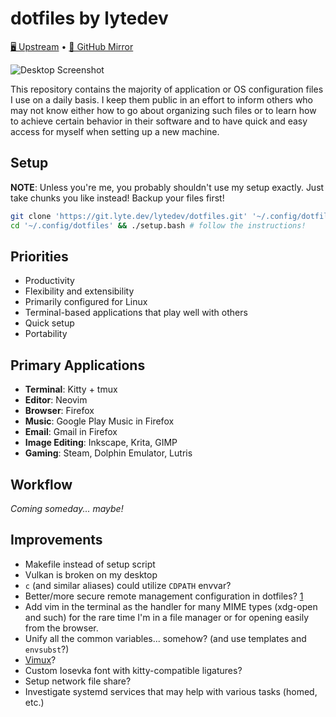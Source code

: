 # dotfiles by lytedev

[🖥️ Upstream][upstream] • [🐙 GitHub Mirror][github]

![Desktop Screenshot][desktop-screenshot]

This repository contains the majority of application or OS configuration files
I use on a daily basis. I keep them public in an effort to inform others who may
not know either how to go about organizing such files or to learn how to achieve
certain behavior in their software and to have quick and easy access for myself
when setting up a new machine.

## Setup

**NOTE**: Unless you're me, you probably shouldn't use my setup exactly. Just
take chunks you like instead! Backup your files first!

```sh
git clone 'https://git.lyte.dev/lytedev/dotfiles.git' '~/.config/dotfiles'
cd '~/.config/dotfiles' && ./setup.bash # follow the instructions!
```

## Priorities

+ Productivity
+ Flexibility and extensibility
+ Primarily configured for Linux
+ Terminal-based applications that play well with others
+ Quick setup
+ Portability

## Primary Applications

+ **Terminal**: Kitty + tmux
+ **Editor**: Neovim
+ **Browser**: Firefox
+ **Music**: Google Play Music in Firefox
+ **Email**: Gmail in Firefox
+ **Image Editing**: Inkscape, Krita, GIMP
+ **Gaming**: Steam, Dolphin Emulator, Lutris

## Workflow

*Coming someday... maybe!*

## Improvements

+ Makefile instead of setup script
+ Vulkan is broken on my desktop
+ `c` (and similar aliases) could utilize `CDPATH` envvar?
+ Better/more secure remote management configuration in dotfiles? [1][1]
+ Add vim in the terminal as the handler for many MIME types (xdg-open and such)
		for the rare time I'm in a file manager or for opening easily from
		the browser.
+ Unify all the common variables... somehow? (and use templates and `envsubst`?)
+ [Vimux](https://github.com/benmills/vimux)?
+ Custom Iosevka font with kitty-compatible ligatures?
+ Setup network file share?
+ Investigate systemd services that may help with various tasks (homed, etc.)


[upstream]: https://git.faceless.lytedev.io/lytedev/dotfiles
[github]: https://github.com/lytedev/dotfiles
[desktop-screenshot]: https://files.lyte.dev/unix/desktop-screenshot.png
[1]: https://smallstep.com/blog/ssh-tricks-and-tips/
